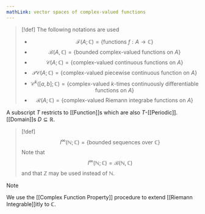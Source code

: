 ```yaml
---
mathLink: vector spaces of complex-valued functions
---
```

>[!def]
>The following notations are used
>- $$\mathcal{F}(A;\mathbb{C})=\{\text{functions }f:A \rightarrow \mathbb{C}\}$$
>- $$\mathcal{B}(A,\mathbb{C})=\{\text{bounded complex-valued functions on }A\}$$
>- $$\mathcal{C}(A;\mathbb{C})=\{\text{complex-valued continuous functions on }A\}$$
>- $$\mathcal{PC}(A;\mathbb{C})=\{\text{complex-valued piecewise continuous function on }A\}$$
>- $$\mathcal{C}^{k}([a,b];\mathbb{C})=\{\text{complex-valued }k\text{-times continuously differentiable functions on }A\}$$
>- $$\mathcal{R}(A;\mathbb{C})=\{\text{complex-valued Riemann integrabe functions on }A\}$$
>
A subscript $T$ restricts to [[Function]]s which are also $T$-[[Periodic]]. [[Domain]]s $D\subseteq \mathbb{R}$.

>[!def]
>$$l^{\infty}(\mathbb{N};\mathbb{C})=\{\text{bounded sequences over }\mathbb{C}\}$$Note that $$l^{\infty}(\mathbb{N};\mathbb{C})=\mathcal{B}(\mathbb{N},\mathbb{C})$$and that $\mathbb{Z}$ may be used instead of $\mathbb{N}$.


>[!note]
>We use the [[Complex Function Property]] procedure to extend [[Riemann Integrable]]itly to $\mathbb{C}$.

